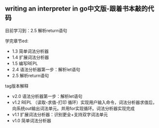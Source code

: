 ## writing an interpreter in go中文版-跟着书本敲的代码

目前学习到：2.5 解析return语句

学完章节ed:
+ 1.3 简单词法分析器
+ 1.4 扩展词法分析器
+ 1.5 编写REPL
+ 2.4 语法分析器第一步：解析let语句
+ 2.5 解析return语句

tag版本解释
+ v2.0 语法分析器第一步：解析let语句
+ v1.2 REPL （读取-求值-打印 循环）实现用户输入命令，词法分析器求值后，向系统out输出词法单元。并用for实现循环。词法分析器实现完成
+ v1.1 扩展词法分析器：识别更全+支持双字词法单元
+ v1.0 简单词法分析器
